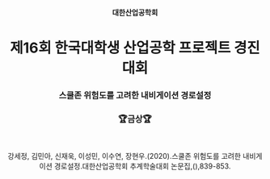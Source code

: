 <h4 align='center'> 대한산업공학회 </h4>

<h1 align='center'> 제16회 한국대학생 산업공학 프로젝트 경진대회 </h1>

<h3 align='center'> 스쿨존 위험도를 고려한 내비게이션 경로설정 </h3>


<h3 align='center'> 🏆금상🏆 </h3>
<br>
<div align='center'>

강세정, 김민아, 신재욱, 이성민, 이수연, 장현우.(2020).스쿨존 위험도를 고려한 내비게이션 경로설정.대한산업공학회 추계학술대회 논문집,(),839-853.
